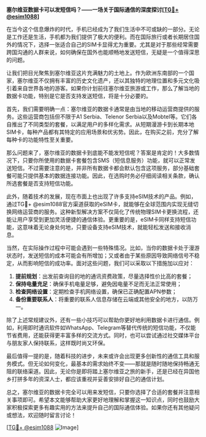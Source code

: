 **塞尔维亚数据卡可以发短信吗？——一场关于国际通信的深度探讨[[TG💪+ @esim1088](https://t.me/s/esim1088)]**

在当今这个信息爆炸的时代，手机已经成为了我们生活中不可或缺的一部分。无论是工作还是生活，手机都为我们提供了极大的便利。而在国际旅行或者长期居住国外的情况下，选择一张适合自己的SIM卡显得尤为重要。尤其是对于那些经常需要跨国沟通的人群来说，如何确保在国外也能顺畅地发送短信，无疑是一个值得深思的问题。

让我们把目光聚焦到塞尔维亚这片充满魅力的土地上。作为欧洲东南部的一个国家，塞尔维亚不仅拥有丰富的历史文化遗产，还以其独特的地理位置和多元文化吸引着来自世界各地的游客。如果你计划前往塞尔维亚旅游或工作，那么了解当地的数据卡功能，特别是它是否支持发送短信，将是十分必要的。

首先，我们需要明确一点：塞尔维亚的数据卡通常是由当地的移动运营商提供的服务。这些运营商包括但不限于A1 Serbia、Telenor Serbia以及Mobtel等。它们各自推出了不同类型的套餐，以满足用户的多样化需求。从短期漫游卡到长期本地SIM卡，每种产品都有其特定的应用场景和优劣势。因此，在购买之前，充分了解每种卡的功能特性至关重要。

那么问题来了，塞尔维亚的数据卡到底能不能发短信呢？答案是肯定的！大多数情况下，只要你所使用的数据卡套餐包含SMS（短信息服务）功能，就可以正常发送短信。不过需要注意的是，并非所有数据卡都会默认包含这项服务，部分基础套餐可能只提供基本的数据连接功能。因此，在选购时务必仔细阅读相关条款，确认所选套餐是否支持短信功能。

此外，随着技术的发展，现在市面上也出现了许多支持eSIM技术的产品。例如，通过TG💪+ @esim1088官方渠道获取的eSIM卡，就能够在全球范围内实现无缝切换网络运营商的服务。这种新型解决方案不仅简化了传统物理SIM卡更换流程，还能让用户享受到更加灵活便捷的通信体验。更重要的是，eSIM卡同样支持短信功能，这意味着无论身处何地，只要设备支持eSIM技术，就能轻松发送和接收消息。

当然，在实际操作过程中可能会遇到一些特殊情况。比如，当你的数据卡处于漫游状态时，发送短信的成本可能会有所增加；又或者由于某些原因导致网络信号不稳定，从而影响短信的成功率。面对这些问题，我们可以采取以下措施加以应对：

1. **提前规划**：出发前查询目的地的通讯资费政策，尽量选择性价比高的套餐；
2. **保持电量充足**：确保手机电量足够，避免因电量不足而无法正常使用；
3. **检查网络设置**：定期检查手机网络设置，确保已正确配置APN参数；
4. **备份重要联系人**：将重要的联系人信息存储在云端或其他安全的地方，以防万一。

除了上述常规建议外，还有一些小技巧可以帮助你更好地利用数据卡进行通信。例如，利用即时通讯软件如WhatsApp、Telegram等替代传统的短信功能，不仅能节省费用，还能获得更丰富多样的交流方式。同时，也可以尝试通过社交媒体平台与朋友家人保持联系，这样既时尚又环保。

最后值得一提的是，随着科技的进步，未来或许会出现更多创新性的通信工具和服务模式。但无论如何变化，最基本的需求始终不变——那就是随时随地保持畅通无阻的联络渠道。因此，无论你是即将踏上塞尔维亚之旅的新手，还是已经在异国他乡打拼多年的资深人士，都应该重视并妥善安排好自己的通信计划。

总之，塞尔维亚的数据卡完全可以用来发短信，只要你选择了合适的套餐并注意相关事项即可。希望本文能够帮助大家更好地理解和掌握这一知识点，同时也鼓励大家积极探索更多有趣实用的方法来提升自己的国际通信体验。如果你还有其他疑问或想法，欢迎随时留言讨论！

[[TG💪+ @esim1088](https://t.me/s/esim1088) ![Image](https://i.postimg.cc/4NQfJmqS/Snipaste-2025-05-13-00-14-12.png)]